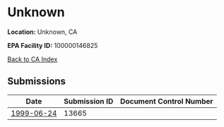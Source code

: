 # Unknown

**Location:** Unknown, CA

**EPA Facility ID:** 100000146825

[Back to CA Index](../../index.md)

## Submissions

| Date | Submission ID | Document Control Number |
|------|--------------|-------------------------|
| [1999-06-24](submissions/13665.md) | 13665 |  |
